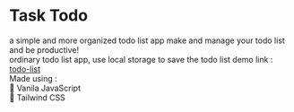 # Task Todo
a simple and more organized todo list app make and manage your todo list and be productive!
<br>
ordinary todo list app, use local storage to save the todo list
demo link : <a href="https://peyeum.github.io/projects/task-todo/">todo-list</a>
<br>
Made using :
<br>
🍦 Vanila JavaScript
<br>
🍃 Tailwind CSS

<br>
